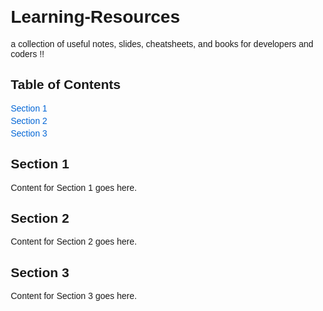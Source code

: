 <!DOCTYPE html>
<html lang="en">
<head>
  <meta charset="UTF-8">
  <meta name="viewport" content="width=device-width, initial-scale=1.0">
  <title>Table of Contents</title>
  <style>
    body {
      font-family: Arial, sans-serif;
      margin: 20px;
    }

    h2 {
      margin-bottom: 8px;
    }

    ul {
      list-style-type: none;
      padding: 0;
    }

    li {
      margin-bottom: 4px;
    }

    a {
      text-decoration: none;
      color: #0366d6;
    }
  </style>
</head>
<body>


<h1>Learning-Resources</h1>
<p>a collection of useful notes, slides, cheatsheets, and books for developers and coders !!</P>

  <h2>Table of Contents</h2>

  <ul>
    <li><a href="#section1">Section 1</a></li>
    <li><a href="#section2">Section 2</a></li>
    <li><a href="#section3">Section 3</a></li>
    <!-- Add more sections as needed -->
  </ul>

  <h2 id="section1">Section 1</h2>
  <p>Content for Section 1 goes here.</p>

  <h2 id="section2">Section 2</h2>
  <p>Content for Section 2 goes here.</p>

  <h2 id="section3">Section 3</h2>
  <p>Content for Section 3 goes here.</p>

  <!-- Add more sections and content as needed -->

</body>
</html>